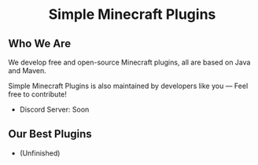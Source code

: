 <h1 style="text-align: center;">Simple Minecraft Plugins

</h1>

## Who We Are

We develop free and open-source Minecraft plugins, all are based on Java and Maven.

Simple Minecraft Plugins is also maintained by developers like you — Feel free to contribute!

- Discord Server: Soon

## Our Best Plugins

- (Unfinished)
